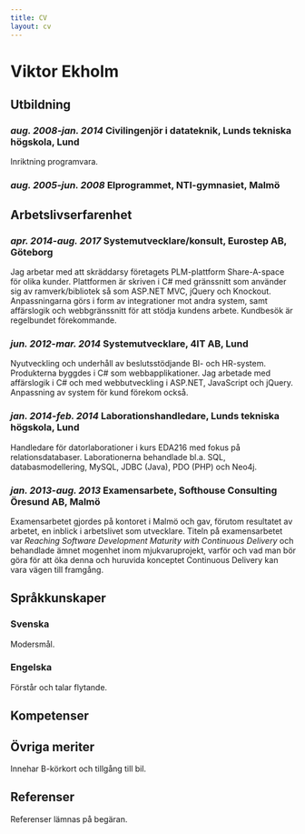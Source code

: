```yaml
---
title: CV
layout: cv
---
```


# Viktor Ekholm

## Utbildning

### *aug. 2008-jan. 2014* Civilingenjör i datateknik, Lunds tekniska högskola, Lund

Inriktning programvara.

### *aug. 2005-jun. 2008* Elprogrammet, NTI-gymnasiet, Malmö

## Arbetslivserfarenhet

### *apr. 2014-aug. 2017* Systemutvecklare/konsult, Eurostep AB, Göteborg

Jag arbetar med att skräddarsy företagets PLM-plattform Share-A-space för olika kunder.
Plattformen är skriven i C\# med gränssnitt som använder sig av ramverk/bibliotek så som ASP.NET MVC, jQuery och Knockout.
Anpassningarna görs i form av integrationer mot andra system, samt affärslogik och webbgränssnitt för att stödja kundens arbete.
Kundbesök är regelbundet förekommande.

### *jun. 2012-mar. 2014* Systemutvecklare, 4IT AB, Lund

Nyutveckling och underhåll av beslutsstödjande BI- och HR-system.
Produkterna byggdes i C\# som webbapplikationer.
Jag arbetade med affärslogik i C\# och med webbutveckling i ASP.NET, JavaScript och jQuery.
Anpassning av system för kund förekom också.

### *jan. 2014-feb. 2014* **Laborationshandledare**, Lunds tekniska högskola, Lund

Handledare för datorlaborationer i kurs EDA216 med fokus på relationsdatabaser.
Laborationerna behandlade bl.a. SQL, databasmodellering, MySQL, JDBC (Java), PDO (PHP) och Neo4j.

### *jan. 2013-aug. 2013* **Examensarbete**, Softhouse Consulting Öresund AB, Malmö

Examensarbetet gjordes på kontoret i Malmö och gav, förutom resultatet av arbetet, en inblick i arbetslivet som utvecklare.
Titeln på examensarbetet var *Reaching Software Development Maturity with Continuous Delivery* och behandlade ämnet mogenhet inom mjukvaruprojekt, varför och vad man bör göra för att öka denna och huruvida konceptet Continuous Delivery kan vara vägen till framgång.

## Språkkunskaper

### Svenska

Modersmål.

### Engelska

Förstår och talar flytande.

## Kompetenser

## Övriga meriter

Innehar B-körkort och tillgång till bil.

## Referenser

Referenser lämnas på begäran.